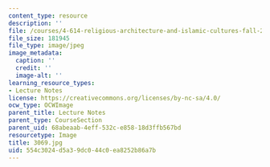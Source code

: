 ```yaml
---
content_type: resource
description: ''
file: /courses/4-614-religious-architecture-and-islamic-cultures-fall-2002/554c3024d5a39dc044c0ea8252b86a7b_3069.jpg
file_size: 181945
file_type: image/jpeg
image_metadata:
  caption: ''
  credit: ''
  image-alt: ''
learning_resource_types:
- Lecture Notes
license: https://creativecommons.org/licenses/by-nc-sa/4.0/
ocw_type: OCWImage
parent_title: Lecture Notes
parent_type: CourseSection
parent_uid: 68abeaab-4eff-532c-e858-18d3ffb567bd
resourcetype: Image
title: 3069.jpg
uid: 554c3024-d5a3-9dc0-44c0-ea8252b86a7b
---
```

